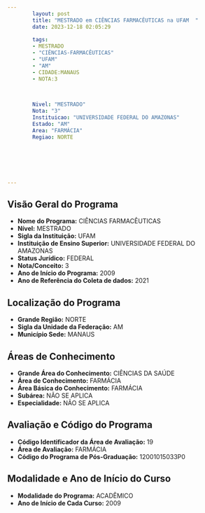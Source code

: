 ```yaml
---
        layout: post
        title: "MESTRADO em CIÊNCIAS FARMACÊUTICAS na UFAM  "
        date: 2023-12-18 02:05:29
     
        tags:
        - MESTRADO
        - "CIÊNCIAS-FARMACÊUTICAS"
        - "UFAM"
        - "AM"
        - CIDADE:MANAUS
        - NOTA:3
        
       

        Nivel: "MESTRADO"
        Nota: "3"
        Instituicao: "UNIVERSIDADE FEDERAL DO AMAZONAS"
        Estado: "AM"
        Area: "FARMÁCIA"
        Regiao: NORTE
        
        
        
        
        
        
---
```

## Visão Geral do Programa
- **Nome do Programa:** CIÊNCIAS FARMACÊUTICAS
- **Nível:** MESTRADO
- **Sigla da Instituição:** UFAM
- **Instituição de Ensino Superior:** UNIVERSIDADE FEDERAL DO AMAZONAS
- **Status Jurídico:** FEDERAL
- **Nota/Conceito:** 3
- **Ano de Início do Programa:** 2009
- **Ano de Referência do Coleta de dados:** 2021

## Localização do Programa
- **Grande Região:** NORTE
- **Sigla da Unidade da Federação:** AM
- **Município Sede:** MANAUS

## Áreas de Conhecimento
- **Grande Área do Conhecimento:** CIÊNCIAS DA SAÚDE
- **Área de Conhecimento:** FARMÁCIA
- **Área Básica do Conhecimento:** FARMÁCIA
- **Subárea:** NÃO SE APLICA
- **Especialidade:** NÃO SE APLICA

## Avaliação e Código do Programa
- **Código Identificador da Área de Avaliação:** 19
- **Área de Avaliação:** FARMÁCIA
- **Código do Programa de Pós-Graduação:** 12001015033P0


## Modalidade e Ano de Início do Curso
- **Modalidade do Programa:** ACADÊMICO
- **Ano de Início de Cada Curso:** 2009
